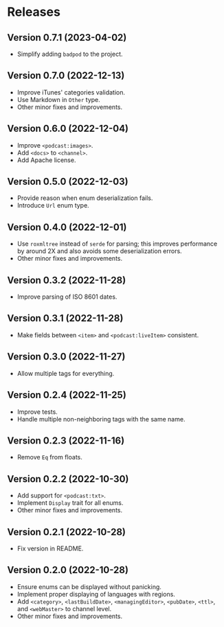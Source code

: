 # Releases

## Version 0.7.1 (2023-04-02)

- Simplify adding `badpod` to the project.

## Version 0.7.0 (2022-12-13)

- Improve iTunes' categories validation.
- Use Markdown in `Other` type.
- Other minor fixes and improvements.

## Version 0.6.0 (2022-12-04)

- Improve `<podcast:images>`.
- Add `<docs>` to `<channel>`.
- Add Apache license.

## Version 0.5.0 (2022-12-03)

- Provide reason when enum deserialization fails.
- Introduce `Url` enum type.

## Version 0.4.0 (2022-12-01)

- Use `roxmltree` instead of `serde` for parsing; this improves performance by around 2X and also avoids some deserialization errors.
- Other minor fixes and improvements.

## Version 0.3.2 (2022-11-28)

- Improve parsing of ISO 8601 dates.

## Version 0.3.1 (2022-11-28)

- Make fields between `<item>` and `<podcast:liveItem>` consistent.

## Version 0.3.0 (2022-11-27)

- Allow multiple tags for everything.

## Version 0.2.4 (2022-11-25)

- Improve tests.
- Handle multiple non-neighboring tags with the same name.

## Version 0.2.3 (2022-11-16)

- Remove `Eq` from floats.

## Version 0.2.2 (2022-10-30)

- Add support for `<podcast:txt>`.
- Implement `Display` trait for all enums.
- Other minor fixes and improvements.

## Version 0.2.1 (2022-10-28)

- Fix version in README.

## Version 0.2.0 (2022-10-28)

- Ensure enums can be displayed without panicking.
- Implement proper displaying of languages with regions.
- Add `<category>`, `<lastBuildDate>`, `<managingEditor>`, `<pubDate>`, `<ttl>`, and `<webMaster>` to channel level.
- Other minor fixes and improvements.
